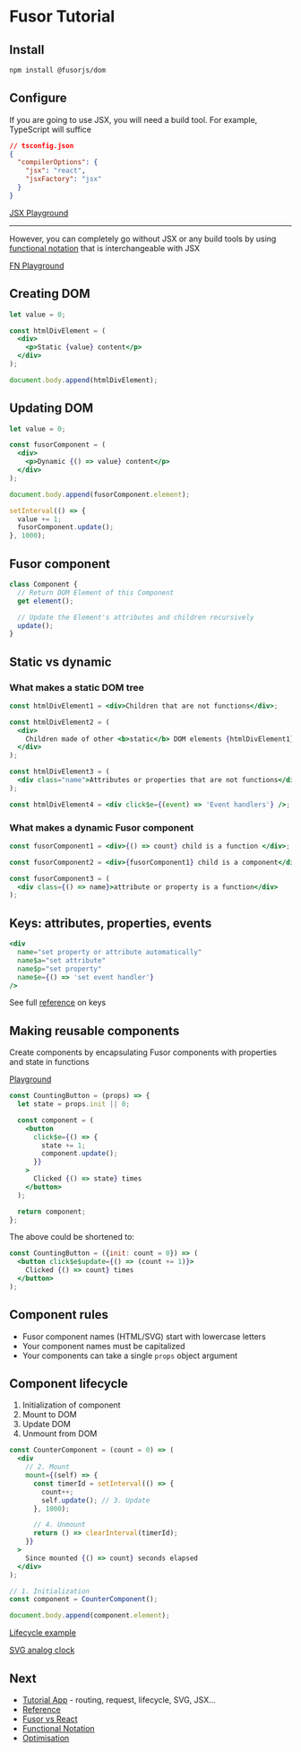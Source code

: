 # Fusor Tutorial

## Install

```sh
npm install @fusorjs/dom
```

## Configure

If you are going to use JSX, you will need a build tool. For example, TypeScript will suffice

```json
// tsconfig.json
{
  "compilerOptions": {
    "jsx": "react",
    "jsxFactory": "jsx"
  }
}
```

[JSX Playground](https://codesandbox.io/s/fusor-intro-jsx-r96fgd?file=/src/index.tsx)

---

However, you can completely go without JSX or any build tools by using [functional notation](functional-notation.md) that is interchangeable with JSX

[FN Playground](https://codesandbox.io/s/fusor-intro-cvbhsk?file=/src/index.js)

## Creating DOM

```jsx
let value = 0;

const htmlDivElement = (
  <div>
    <p>Static {value} content</p>
  </div>
);

document.body.append(htmlDivElement);
```

## Updating DOM

```jsx
let value = 0;

const fusorComponent = (
  <div>
    <p>Dynamic {() => value} content</p>
  </div>
);

document.body.append(fusorComponent.element);

setInterval(() => {
  value += 1;
  fusorComponent.update();
}, 1000);
```

## Fusor component

```js
class Component {
  // Return DOM Element of this Component
  get element();

  // Update the Element's attributes and children recursively
  update();
}
```

## Static vs dynamic

### What makes a static DOM tree

```jsx
const htmlDivElement1 = <div>Children that are not functions</div>;

const htmlDivElement2 = (
  <div>
    Children made of other <b>static</b> DOM elements {htmlDivElement1}
  </div>
);

const htmlDivElement3 = (
  <div class="name">Attributes or properties that are not functions</div>
);

const htmlDivElement4 = <div click$e={(event) => 'Event handlers'} />;
```

### What makes a dynamic Fusor component

```jsx
const fusorComponent1 = <div>{() => count} child is a function </div>;

const fusorComponent2 = <div>{fusorComponent1} child is a component</div>;

const fusorComponent3 = (
  <div class={() => name}>attribute or property is a function</div>
);
```

## Keys: attributes, properties, events

```jsx
<div
  name="set property or attribute automatically"
  name$a="set attribute"
  name$p="set property"
  name$e={() => 'set event handler'}
/>
```

See full [reference](reference.md#keys) on keys

## Making reusable components

Create components by encapsulating Fusor components with properties and state in functions

[Playground](https://codesandbox.io/s/fusor-intro-jsx-r96fgd?file=/src/index.tsx)

```jsx
const CountingButton = (props) => {
  let state = props.init || 0;

  const component = (
    <button
      click$e={() => {
        state += 1;
        component.update();
      }}
    >
      Clicked {() => state} times
    </button>
  );

  return component;
};
```

The above could be shortened to:

```jsx
const CountingButton = ({init: count = 0}) => (
  <button click$e$update={() => (count += 1)}>
    Clicked {() => count} times
  </button>
);
```

## Component rules

- Fusor component names (HTML/SVG) start with lowercase letters
- Your component names must be capitalized
- Your components can take a single `props` object argument

## Component lifecycle

1. Initialization of component
2. Mount to DOM
3. Update DOM
4. Unmount from DOM

```jsx
const CounterComponent = (count = 0) => (
  <div
    // 2. Mount
    mount={(self) => {
      const timerId = setInterval(() => {
        count++;
        self.update(); // 3. Update
      }, 1000);

      // 4. Unmount
      return () => clearInterval(timerId);
    }}
  >
    Since mounted {() => count} seconds elapsed
  </div>
);

// 1. Initialization
const component = CounterComponent();

document.body.append(component.element);
```

[Lifecycle example](https://fusorjs.github.io/tutorial/#Jsx)

[SVG analog clock](https://codesandbox.io/s/fusor-analog-clock-jsx-hqs5x9?file=/src/index.tsx)

## Next

- [Tutorial App](https://fusorjs.github.io/tutorial/) - routing, request, lifecycle, SVG, JSX...
- [Reference](reference.md)
- [Fusor vs React](fusor-vs-react.md)
- [Functional Notation](functional-notation.md)
- [Optimisation](optimisation.md)
